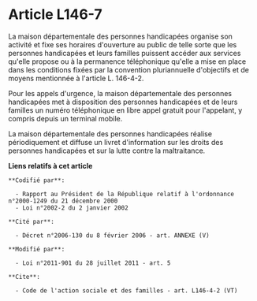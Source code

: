 # Article L146-7

La maison départementale des personnes handicapées organise son activité et fixe ses horaires d'ouverture au public de telle
sorte que les personnes handicapées et leurs familles puissent accéder aux services qu'elle propose ou à la permanence
téléphonique qu'elle a mise en place dans les conditions fixées par la convention pluriannuelle d'objectifs et de moyens
mentionnée à l'article L. 146-4-2.

Pour les appels d'urgence, la maison départementale des personnes handicapées met à disposition des personnes handicapées et
de leurs familles un numéro téléphonique en libre appel gratuit pour l'appelant, y compris depuis un terminal mobile. 

La maison départementale des personnes handicapées réalise périodiquement et diffuse un livret d'information sur les droits
des personnes handicapées et sur la lutte contre la maltraitance.

**Liens relatifs à cet article**

	**Codifié par**:

	  - Rapport au Président de la République relatif à l'ordonnance n°2000-1249 du 21 décembre 2000
	  - Loi n°2002-2 du 2 janvier 2002

	**Cité par**:

	  - Décret n°2006-130 du 8 février 2006 - art. ANNEXE (V)

	**Modifié par**:

	  - Loi n°2011-901 du 28 juillet 2011 - art. 5

	**Cite**:

	  - Code de l'action sociale et des familles - art. L146-4-2 (VT)

